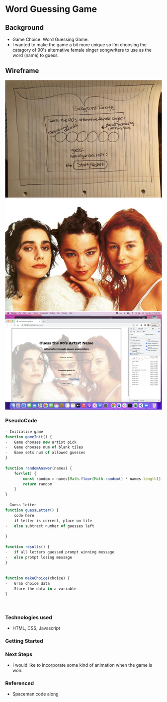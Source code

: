 # Word Guessing Game
## Background
- Game Choice: Word Guessing Game.
-  I wanted to make the game a bit more unique so I'm choosing the catagory of 90's alternative female singer songwriters to use as the word (name) to guess.

## Wireframe
![Word Guessing Game Wireframe](img/IMG_0797.jpeg)
![Word Guessing Game Wireframe](img/71ee4b8f9bdc80cf16c889a60f08d902.jpg)
![Screen Capture of Game](img/Screen%20Shot%202022-10-17%20at%203.58.30%20PM.png)
### PseudoCode
```js
- Initialize game
function gameInit() {
-	Game chooses new artist pick
-	Game chooses num of blank tiles
-	Game sets num of allowed guesses
}

function randomAnswer(names) {
    for(let) {
        const random = names[Math.floor(Math.random() * names.length)];
        return random
    }
}

- Guess letter
function guessLetter() {
    code here
-	if letter is correct, place on tile
-	else subtract number of guesses left
	
}

function results() {
-	if all letters guessed prompt winning message
-	else prompt losing message
}


function makeChoice(choice) {
-   Grab choice data
-   Store the data in a variable 
}

    
```
### Technologies used
- HTML, CSS, Javascript

### Getting Started

### Next Steps
- I would like to incorporate some kind of animation when the game is won.

### Referenced 
- Spaceman code along